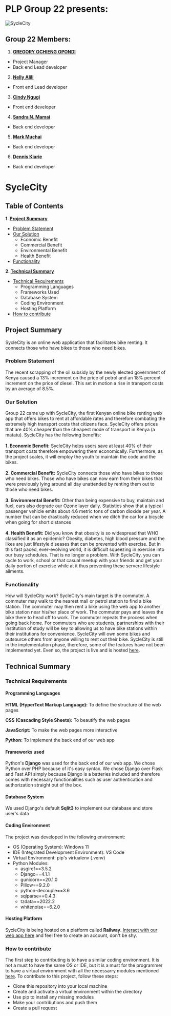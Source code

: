 # PLP Group 22 presents:
![SycleCity](https://user-images.githubusercontent.com/91679905/193264312-f0e7c667-eecb-45c2-9fbd-5386e38315ea.png)
## Group 22 Members:
1. **[GREGORY OCHIENG OPONDI](mailto:ds4gregory@gmail.com)**
  - Project Manager
  - Back end Lead developer
  
2. **[Nelly Alili](mailto:nellyalili05@gmail.com)**
  - Front end Lead developer
  
3. **[Cindy Ngugi](mailto:bricingugi@gmail.com)**
  - Front end developer
  
4. **[Sandra N. Mamai](mailto:nafulasmamai@gmail.com)**
  - Back end developer
  
5. **[Mark Muchai](mailto:muchaimark6@gmail.com)**
  - Back end developer

6. **[Dennis Kiarie](mailto:kiariendennis@gmail.com)**
  - Back end developer

# SycleCity
## Table of Contents
**1. [Project Summary](#project-summary)**
  * [Problem Statement](#problem-statement)
  * [Our Solution](#solution)
    * Economic Benefit
    * Commercial Benefit
    * Environmental Benefit
    * Health Benefit
  * [Functionality](#functionality)
    
**2. [Technical Summary](#technical-summary)**
  * [Technical Requirements](#technical-requirements)
    * Programming Languages
    * Frameworks Used
    * Database System
    * Coding Environment
    * Hosting Platform
  * [How to contribute](#how-to-contribute)

## <a name="project-summary"></a>Project Summary
SycleCity is an online web application that facilitates bike renting. It connects those who have bikes to those who need bikes.

### <a name="problem-statement"></a>Problem Statement
The recent scrapping of the oil subsidy by the newly elected government of Kenya caused a 13% increment on the price of petrol
and an 18% percent increment on the price of diesel. This set in motion a rise in transport costs by an average of 8.5%.

### <a name="solution"></a>Our Solution
Group 22 came up with SycleCity, the first Kenyan online bike renting web app that offers bikes to rent at affordable rates and
therefore combating the extremely high transport costs that citizens face. SycleCity offers prices that are 40% cheaper than
the cheapest mode of transport in Kenya (a matatu). SycleCity has the following benefits:\
\
**1. Economic Benefit:** SycleCity helps users save at least 40% of their transport costs therefore empowering them economically. Furthermore,
as the project scales, it will employ the youth to maintain the code and the bikes.\
\
**2. Commercial Benefit:** SycleCity connects those who have bikes to those who need bikes. Those who have bikes can now earn from
their bikes that were previously lying around all day unattended by renting them out to those who need bikes.\
\
**3. Environmental Benefit:** Other than being expensive to buy, maintain and fuel, cars also degrade our Ozone layer daily. Statistics
show that a typical passenger vehicle emits about 4.6 metric tons of carbon dioxide per year. A number that can be drastically reduced
when we ditch the car for a bicycle when going for short distances\
\
**4. Health Benefit:**  Did you know that obesity is so widespread that WHO classified it as an epidemic? Obesity, diabetes, high blood
pressure and the likes are just lifestyle diseases that can be prevented with exercise. But in this fast paced, ever-evolving world,
it is difficult squeezing in exercise into our busy schedules. That is no longer a problem. With SycleCity, you can cycle to work, school
or that casual meetup with your friends and get your daily portion of exercise while at it thus preventing these servere lifestyle ailments.

### <a name="functionality"></a>Functionality
How will SycleCity work? SycleCity's main target is the commuter. A commuter may walk to the nearest mall or petrol station to find a bike station. 
The commuter may then rent a bike using the web app to another bike station near his/her place of work. The commuter pays and leaves the bike there to
head off to work. The commuter repeats the process when going back home. For commuters who are students, partnerships with their institution of study 
will be key to allowing us to have bike stations within their institutions for convenience. SycleCity will own some bikes and outsource others from anyone
willing to rent out their bike. SycleCity is still in the implementation phase, therefore, some of the features have not been implemented yet. Even so, the 
project is live and is hosted [here](#hosting-platform).

## <a name="technical-summary"></a>Technical Summary
### <a name="technical-requirements"></a>Technical Requirements
#### Programming Languages
**HTML (HyperText Markup Language):** To define the structure of the web pages

**CSS (Cascading Style Sheets):** To beautify the web pages

**JavaScript:** To make the web pages more interactive

**Python:** To implement the back end of our web app

#### Frameworks used
Python's **Django** was used for the back end of our web app. We chose Python over PHP because of it's easy syntax. We chose Django over Flask and Fast API simply
because Django is a batteries included and therefore comes with necessary functionalities such as user authentication and authorization straight out of the box.

#### Database System
We used Django's default **Sqlit3** to implement our database and store user's data

#### Coding Environment
The project was developed in the following environment:
* OS (Operating System): Windows 11
* IDE (Integrated Development Environment): VS Code
* Virtual Environment: pip's virtualenv (.venv)
* Python Modules:
  * asgiref==3.5.2
  * Django==4.1.1
  * gunicorn==20.1.0
  * Pillow==9.2.0
  * python-decouple==3.6
  * sqlparse==0.4.3
  * tzdata==2022.2
  * whitenoise==6.2.0
  
#### <a name="hosting-platform"></a>Hosting Platform
SycleCity is being hosted on a platform called **Railway**. [Interact with our web app here](https://syclecityproject-production.up.railway.app/) and feel free to create an account, don't be shy.

### <a name="how-to-contribute"></a>How to contribute
The first step to contributing is to have a similar coding environment. It is not a must to have the same OS or IDE, but it is a must for the programmer
to have a virtual environment with all the necessarry modules mentioned [here](). To contribute to this project, follow these steps:
* Clone this repository into your local machine
* Create and activate a virtual environment within the directory
* Use pip to install any missing modules
* Make your contributions and push them
* Create a pull request
